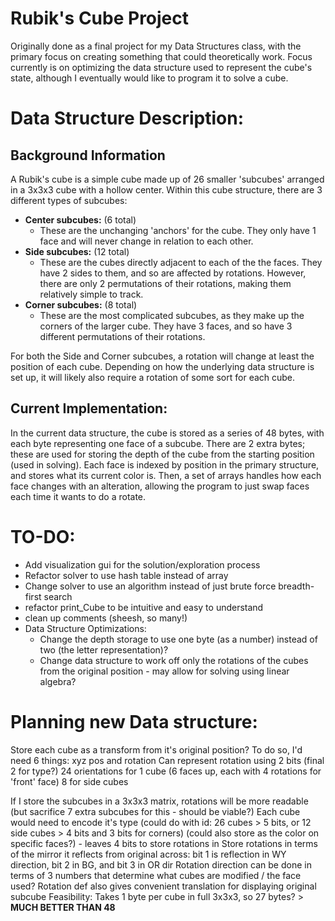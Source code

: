 # Rubik's Cube Project
Originally done as a final project for my Data Structures class, with the primary focus on creating something that could theoretically work. Focus currently is on optimizing the data structure used to represent the cube's state, although I eventually would like to program it to solve a cube.

# Data Structure Description:
## Background Information
A Rubik's cube is a simple cube made up of 26 smaller 'subcubes' arranged in a 3x3x3 cube with a hollow center. Within this cube structure, there are 3 different types of subcubes:
- **Center subcubes:** (6 total)
     - These are the unchanging 'anchors' for the cube. They only have 1 face and will never change in relation to each other.
 - **Side subcubes:** (12 total)
     - These are the cubes directly adjacent to each of the the faces. They have 2 sides to them, and so are affected by rotations. However, there are only 2 permutations of their rotations, making them relatively simple to track.
 - **Corner subcubes:** (8 total)
     - These are the most complicated subcubes, as they make up the corners of the larger cube. They have 3 faces, and so have 3 different permutations of their rotations.

For both the Side and Corner subcubes, a rotation will change at least the position of each cube. Depending on how the underlying data structure is set up, it will likely also require a rotation of some sort for each cube.

## Current Implementation:
In the current data structure, the cube is stored as a series of 48 bytes, with each byte representing one face of a subcube. There are 2 extra bytes; these are used for storing the depth of the cube from the starting position (used in solving). Each face is indexed by position in the primary structure, and stores what its current color is. Then, a set of arrays handles how each face changes with an alteration, allowing the program to just swap faces each time it wants to do a rotate.

# TO-DO:
 - Add visualization gui for the solution/exploration process
 - Refactor solver to use hash table instead of array
 - Change solver to use an algorithm instead of just brute force breadth-first search
 - refactor print_Cube to be intuitive and easy to understand
 - clean up comments (sheesh, so many!)
 - Data Structure Optimizations:
     - Change the depth storage to use one byte (as a number) instead of two (the letter representation)?
     - Change data structure to work off only the rotations of the cubes from the original position - may allow for solving using linear algebra?


# Planning new Data structure:
Store each cube as a transform from it's original position?
To do so, I'd need 6 things: xyz pos and rotation
  Can represent rotation using 2 bits (final 2 for type?)
  24 orientations for 1 cube (6 faces up, each with 4 rotations for 'front' face)
    8 for side cubes

If I store the subcubes in a 3x3x3 matrix, rotations will be more readable (but sacrifice 7 extra subcubes for this - should be viable?)
    Each cube would need to encode it's type (could do with id: 26 cubes > 5 bits, or 12 side cubes > 4 bits and 3 bits for corners)
    (could also store as the color on specific faces?)
         - leaves 4 bits to store rotations in
    Store rotations in terms of the mirror it reflects from original across: bit 1 is reflection in WY direction, bit 2 in BG, and bit 3 in OR dir
    Rotation direction can be done in terms of 3 numbers that determine what cubes are modified / the face used?
    Rotation def also gives convenient translation for displaying original subcube
    Feasibility:
        Takes 1 byte per cube in full 3x3x3, so 27 bytes? > **MUCH BETTER THAN 48**
